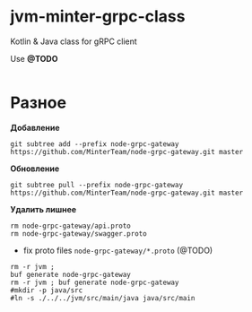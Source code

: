 # jvm-minter-grpc-class
Kotlin &amp; Java class for gRPC client

Use
 **@TODO**

```shell

```


# Разное
**Добавление**
```shell
git subtree add --prefix node-grpc-gateway https://github.com/MinterTeam/node-grpc-gateway.git master
```
**Обновление**
```shell
git subtree pull --prefix node-grpc-gateway https://github.com/MinterTeam/node-grpc-gateway.git master
```
**Удалить лишнее**
```shell
rm node-grpc-gateway/api.proto
rm node-grpc-gateway/swagger.proto
```
- fix proto files `node-grpc-gateway/*.proto` (@TODO)

```shell
rm -r jvm ;
buf generate node-grpc-gateway
rm -r jvm ; buf generate node-grpc-gateway
#mkdir -p java/src
#ln -s ./../../jvm/src/main/java java/src/main

```
